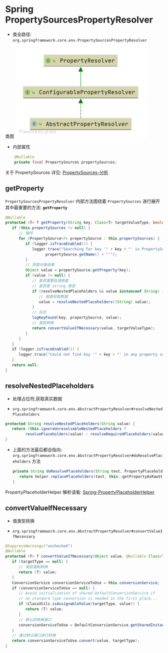 # Spring PropertySourcesPropertyResolver

- 类全路径: `org.springframework.core.env.PropertySourcesPropertyResolver`

类图
![AbstractPropertyResolver.png](images/AbstractPropertyResolver.png)





- 内部属性

```java
	@Nullable
	private final PropertySources propertySources;
```



关于 PropertySources 详见: [PropertySources-分析](/docs/env/PropertyResolver/Spring-PropertySources.md)



## getProperty

`PropertySourcesPropertyResolver` 内部方法围绕着 `PropertySources` 进行展开其中最重要的方法: **`getProperty`**





```java
@Nullable
protected <T> T getProperty(String key, Class<T> targetValueType, boolean resolveNestedPlaceholders) {
   if (this.propertySources != null) {
      // 循环
      for (PropertySource<?> propertySource : this.propertySources) {
         if (logger.isTraceEnabled()) {
            logger.trace("Searching for key '" + key + "' in PropertySource '" +
                  propertySource.getName() + "'");
         }
         // 获取对象结果
         Object value = propertySource.getProperty(key);
         if (value != null) {
            // 是否需要处理嵌套
            // 是否是 string 类型
            if (resolveNestedPlaceholders && value instanceof String) {
               // 嵌套获取数据
               value = resolveNestedPlaceholders((String) value);
            }
            // 日志
            logKeyFound(key, propertySource, value);
            // 类型转换
            return convertValueIfNecessary(value, targetValueType);
         }
      }
   }
   if (logger.isTraceEnabled()) {
      logger.trace("Could not find key '" + key + "' in any property source");
   }
   return null;
}
```





## resolveNestedPlaceholders

- 处理占位符,获取真实数据

- `org.springframework.core.env.AbstractPropertyResolver#resolveNestedPlaceholders`



```java
protected String resolveNestedPlaceholders(String value) {
   return (this.ignoreUnresolvableNestedPlaceholders ?
         resolvePlaceholders(value) : resolveRequiredPlaceholders(value));
}
```

- 上面的方法最后都会指向: `org.springframework.core.env.AbstractPropertyResolver#doResolvePlaceholders` 方法

  ```java
  private String doResolvePlaceholders(String text, PropertyPlaceholderHelper helper) {
     return helper.replacePlaceholders(text, this::getPropertyAsRawString);
  }
  ```



PropertyPlaceholderHelper 解析请看: [Spring-PropertyPlaceholderHelper](/docs/env/PropertyResolver/Spring-PropertyPlaceholderHelper.md)













## convertValueIfNecessary

- 值类型转换

- `org.springframework.core.env.AbstractPropertyResolver#convertValueIfNecessary`

```java
@SuppressWarnings("unchecked")
@Nullable
protected <T> T convertValueIfNecessary(Object value, @Nullable Class<T> targetType) {
   if (targetType == null) {
      // 类型强制转换
      return (T) value;
   }
   ConversionService conversionServiceToUse = this.conversionService;
   if (conversionServiceToUse == null) {
      // Avoid initialization of shared DefaultConversionService if
      // no standard type conversion is needed in the first place...
      if (ClassUtils.isAssignableValue(targetType, value)) {
         return (T) value;
      }
      // 默认的转换接口
      conversionServiceToUse = DefaultConversionService.getSharedInstance();
   }
   // 通过默认接口进行转换
   return conversionServiceToUse.convert(value, targetType);
}
```